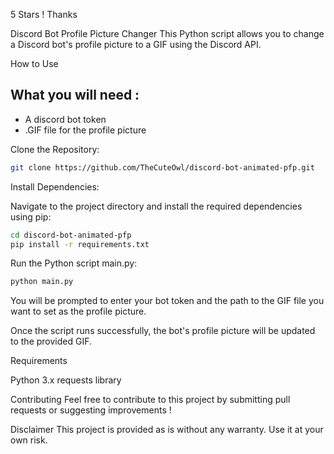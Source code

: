 5 Stars ! Thanks

Discord Bot Profile Picture Changer
This Python script allows you to change a Discord bot's profile picture to a GIF using the Discord API.

How to Use

## What you will need :

- A discord bot token
- .GIF file for the profile picture

Clone the Repository:

```bash
git clone https://github.com/TheCuteOwl/discord-bot-animated-pfp.git
```

Install Dependencies:
 
Navigate to the project directory and install the required dependencies using pip:

```bash
cd discord-bot-animated-pfp
pip install -r requirements.txt

```

Run the Python script main.py:

```bash
python main.py
```
You will be prompted to enter your bot token and the path to the GIF file you want to set as the profile picture.

Once the script runs successfully, the bot's profile picture will be updated to the provided GIF.

Requirements

Python 3.x
requests library

Contributing
Feel free to contribute to this project by submitting pull requests or suggesting improvements !

Disclaimer
This project is provided as is without any warranty. Use it at your own risk.

